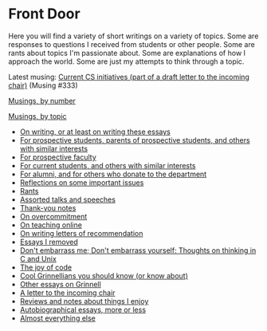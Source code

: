 Front Door
==========

Here you will find a variety of short writings on a variety of topics.
Some are responses to questions I received from students or other people.
Some are rants about topics I'm passionate about.  Some are explanations
of how I approach the world.  Some are just my attempts to think through
a topic.

Latest musing:
[Current CS initiatives (part of a draft letter to the incoming chair)](letter-to-incoming-chair-current-initiatives) (Musing #333)

[Musings, by number](index-by-number.html)

[Musings, by topic](index-by-topic.html)

* [On writing, or at least on writing these essays](index-on-writing.html)
* [For prospective students, parents of prospective students, and others with similar interests](index-prospective-students.html)
* [For prospective faculty](index-prospective-faculty.html)
* [For current students, and others with similar interests](index-current-students.html)
* [For alumni, and for others who donate to the department](index-alumni.html)
* [Reflections on some important issues](index-important-issues.html)
* [Rants](index-rants.html)
* [Assorted talks and speeches](index-talks-speeches.html)
* [Thank-you notes](index-thank-you.html)
* [On overcommitment](index-overcommitment.html)
* [On teaching online](index-teaching-online.html)
* [On writing letters of recommendation](index-recommendations.html)
* [Essays I removed](index-removed.html)
* [Don't embarrass me; Don't embarrass yourself: Thoughts on thinking in C and Unix](index-cnix)
* [The joy of code](index-joc.html)
* [Cool Grinnellians you should know (or know about)](index-grinnellians.html)
* [Other essays on Grinnell](index-grinnell.html)
* [A letter to the incoming chair](index-incoming-chair.html)
* [Reviews and notes about things I enjoy](index-reviews.html)
* [Autobiographical essays, more or less](index-autobiographical.html)
* [Almost everything else](index-misc.html)

